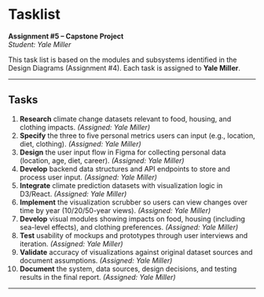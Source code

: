 # Tasklist

**Assignment #5 – Capstone Project**  
*Student: Yale Miller*

This task list is based on the modules and subsystems identified in the Design Diagrams (Assignment #4). Each task is assigned to **Yale Miller**.

---

## Tasks

1. **Research** climate change datasets relevant to food, housing, and clothing impacts. *(Assigned: Yale Miller)*
2. **Specify** the three to five personal metrics users can input (e.g., location, diet, clothing). *(Assigned: Yale Miller)*
3. **Design** the user input flow in Figma for collecting personal data (location, age, diet, career). *(Assigned: Yale Miller)*
4. **Develop** backend data structures and API endpoints to store and process user input. *(Assigned: Yale Miller)*
5. **Integrate** climate prediction datasets with visualization logic in D3/React. *(Assigned: Yale Miller)*
6. **Implement** the visualization scrubber so users can view changes over time by year (10/20/50-year views). *(Assigned: Yale Miller)*
7. **Develop** visual modules showing impacts on food, housing (including sea-level effects), and clothing preferences. *(Assigned: Yale Miller)*
8. **Test** usability of mockups and prototypes through user interviews and iteration. *(Assigned: Yale Miller)*
9. **Validate** accuracy of visualizations against original dataset sources and document assumptions. *(Assigned: Yale Miller)*
10. **Document** the system, data sources, design decisions, and testing results in the final report. *(Assigned: Yale Miller)*

---
